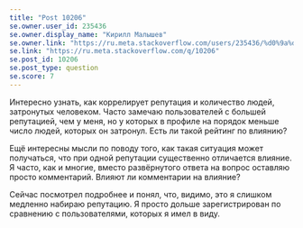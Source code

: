 ```yaml
---
title: "Post 10206"
se.owner.user_id: 235436
se.owner.display_name: "Кирилл Малышев"
se.owner.link: "https://ru.meta.stackoverflow.com/users/235436/%d0%9a%d0%b8%d1%80%d0%b8%d0%bb%d0%bb-%d0%9c%d0%b0%d0%bb%d1%8b%d1%88%d0%b5%d0%b2"
se.link: "https://ru.meta.stackoverflow.com/q/10206"
se.post_id: 10206
se.post_type: question
se.score: 7
---
```

<p>Интересно узнать, как коррелирует репутация и количество людей, затронутых человеком. Часто замечаю пользователей с большей репутацией, чем у меня, но у которых в профиле на порядок меньше число людей, которых он затронул. Есть ли такой рейтинг по влиянию?</p>

<p>Ещё интересны мысли по поводу того, как такая ситуация может получаться, что при одной репутации существенно отличается влияние. Я часто, как и многие, вместо развёрнутого ответа на вопрос оставляю просто комментарий. Влияют ли комментарии на влияние? </p>

<p>Сейчас посмотрел подробнее и понял, что, видимо, это я слишком медленно набираю репутацию. Я просто дольше зарегистрирован по сравнению с пользователями, которых я имел в виду.</p>
